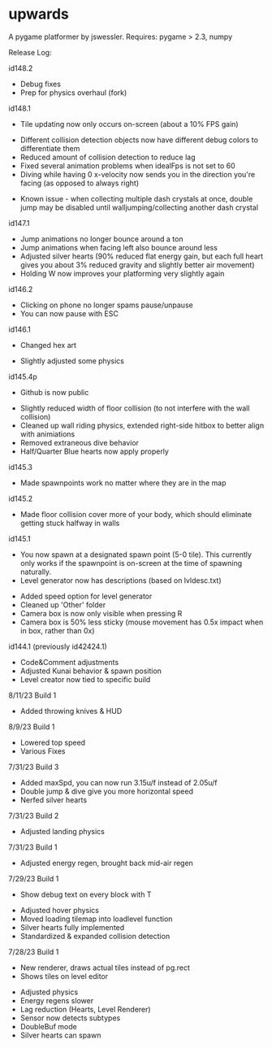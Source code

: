 # upwards

A pygame platformer by jswessler.
Requires: pygame > 2.3, numpy

Release Log:

id148.2
- Debug fixes
- Prep for physics overhaul (fork)

id148.1
* Tile updating now only occurs on-screen (about a 10% FPS gain)
- Different collision detection objects now have different debug colors to differentiate them
- Reduced amount of collision detection to reduce lag
- Fixed several animation problems when idealFps is not set to 60
- Diving while having 0 x-velocity now sends you in the direction you're facing (as opposed to always right)
+ Known issue - when collecting multiple dash crystals at once, double jump may be disabled until walljumping/collecting another dash crystal

id147.1
- Jump animations no longer bounce around a ton
- Jump animations when facing left also bounce around less
- Adjusted silver hearts (90% reduced flat energy gain, but each full heart gives you about 3% reduced gravity and slightly better air movement)
- Holding W now improves your platforming very slightly again


id146.2
- Clicking on phone no longer spams pause/unpause
- You can now pause with ESC

id146.1
* Changed hex art
- Slightly adjusted some physics

id145.4p
* Github is now public
- Slightly reduced width of floor collision (to not interfere with the wall collision)
- Cleaned up wall riding physics, extended right-side hitbox to better align with animiations
- Removed extraneous dive behavior
- Half/Quarter Blue hearts now apply properly

id145.3
- Made spawnpoints work no matter where they are in the map

id145.2
- Made floor collision cover more of your body, which should eliminate getting stuck halfway in walls

id145.1
* You now spawn at a designated spawn point (5-0 tile). This currently only works if the spawnpoint is on-screen at the time of spawning naturally.
* Level generator now has descriptions (based on lvldesc.txt)
- Added speed option for level generator
- Cleaned up 'Other' folder
- Camera box is now only visible when pressing R
- Camera box is 50% less sticky (mouse movement has 0.5x impact when in box, rather than 0x)

id144.1 (previously id42424.1)
- Code&Comment adjustments
- Adjusted Kunai behavior & spawn position
- Level creator now tied to specific build

8/11/23 Build 1
* Added throwing knives & HUD

8/9/23 Build 1
- Lowered top speed
- Various Fixes

7/31/23 Build 3
- Added maxSpd, you can now run 3.15u/f instead of 2.05u/f
- Double jump & dive give you more horizontal speed
- Nerfed silver hearts

7/31/23 Build 2
- Adjusted landing physics

7/31/23 Build 1
- Adjusted energy regen, brought back mid-air regen

7/29/23 Build 1
* Show debug text on every block with T
- Adjusted hover physics
- Moved loading tilemap into loadlevel function
- Silver hearts fully implemented
- Standardized & expanded collision detection

7/28/23 Build 1
* New renderer, draws actual tiles instead of pg.rect
* Shows tiles on level editor
- Adjusted physics
- Energy regens slower
- Lag reduction (Hearts, Level Renderer)
- Sensor now detects subtypes
- DoubleBuf mode
- Silver hearts can spawn
